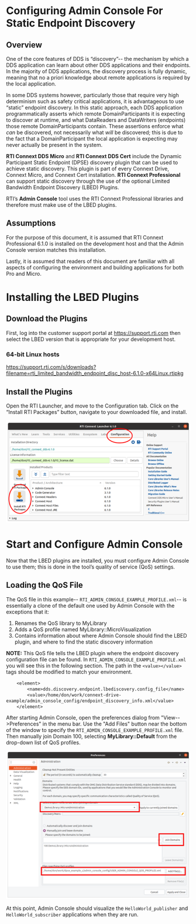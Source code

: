# Configuring Admin Console For Static Endpoint Discovery

## Overview

One of the core features of DDS is “discovery”-- the mechanism by which a DDS application can learn about other DDS applications and their endpoints. In the majority of DDS applications, the discovery process is fully dynamic, meaning that no a priori knowledge about remote applications is required by the local application.

In some DDS systems however, particularly those that require very high determinism such as safety critical applications, it is advantageous to use “static” endpoint discovery. In this static approach, each DDS application programmatically asserts which remote DomainParticipants it is expecting to discover at runtime, and what DataReaders and DataWriters (endpoints) those remote DomainParticipants contain. These assertions enforce what *can* be discovered, not necessarily what *will* be discovered; this is due to the fact that a DomainParticipant the local application is expecting may never actually be present in the system.

**RTI Connext DDS Micro** and **RTI Connext DDS Cert** include the Dynamic Participant Static Endpoint (DPSE) discovery plugin that can be used to achieve static discovery. This plugin is part of every Connext Drive, Connext Micro, and Connext Cert installation. **RTI Connext Professional** can support static discovery through the use of the optional Limited Bandwidth Endpoint Discovery (LBED) Plugins.

RTI’s **Admin Console** tool uses the RTI Connext Professional libraries and therefore must make use of the LBED plugins.

## Assumptions

For the purpose of this document, it is assumed that RTI Connext Professional 6.1.0 is installed on the development host and that the Admin Console version matches this installation.

Lastly, it is assumed that readers of this document are familiar with all aspects of configuring the environment and building applications for both Pro and Micro.

# Installing the LBED Plugins

## Download the Plugins

First, log into the customer support portal at https://support.rti.com then select the LBED version that is appropriate for your development host.

### 64-bit Linux hosts
https://support.rti.com/s/downloads?filename=rti_limited_bandwidth_endpoint_disc_host-6.1.0-x64Linux.rtipkg

## Install the Plugins
Open the RTI Launcher, and move to the Configuration tab. Click on the “Install RTI Packages” button, navigate to your downloaded file, and install.

![rtilauncher](img/launcher_annotated.png)

# Start and Configure Admin Console

Now that the LBED plugins are installed, you must configure Admin Console to use them; this is done in the tool’s quality of service (QoS) settings. 

## Loading the QoS File 

The QoS file in this example-- `RTI_ADMIN_CONSOLE_EXAMPLE_PROFILE.xml`-- is essentially a clone of the default one used by Admin Console with the exceptions that it:

1. Renames the QoS library to MyLibrary
2. Adds a QoS profile named MyLibrary::MicroVisualization
2. Contains information about where Admin Console should find the LBED plugin, and where to find the static discovery information

**NOTE:** This QoS file tells the LBED plugin where the endpoint discovery configuration file can be found. In `RTI_ADMIN_CONSOLE_EXAMPLE_PROFILE.xml` you will see this in the following section. The path in the `<value></value>` tags should be modified to match your environment. 
```
    <element>
        <name>dds.discovery.endpoint.lbediscovery.config_file</name>
        <value>/home/don/work/connext-drive-example/admin_console_config/endpoint_discovery_info.xml</value>
    </element>
```  
After starting Admin Console, open the preferences dialog from "View-->Preferences" in the menu bar. Use the "Add Files" button near the bottom of the window to specify the `RTI_ADMIN_CONSOLE_EXAMPLE_PROFILE.xml` file. Then manually join Domain 100, selecting **MyLibrary::Default** from the drop-down list of QoS profiles.

![set_qos](img/set_qos.png)

At this point, Admin Console should visualize the `HelloWorld_publisher` and `HelloWorld_subscriber` applications when they are run.